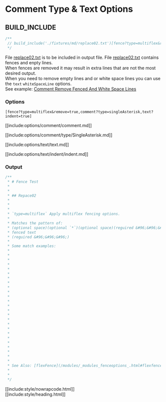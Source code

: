 # Comment Type & Text Options

## BUILD_INCLUDE

<div class="nowrapcode">

```js
/**
 // build_include('./fixtures/md/replace02.txt')[fence?type=multiflex&remove=true,comment?type=singleAsterisk,text?indent=true]
 */
```

</div>

File [replace02.txt](replacements/replace02.txt.html) is to be included in output file.
File [replace02.txt](replacements/replace02.txt.html) contains fences and enpty lines.  
When fences are removed it may result in extra lines that are not the most desired output.  
When you need to remove empty lines and or white space lines you can use the `text` `whiteSpaceLine` options.  
See example: [Comment Remove Fenced And White Space Lines](CommentRemoveFencedAndWhiteSpaceLines.html)

### Options

<div class="nowrapcode">

```text
[fence?type=multiflex&remove=true,comment?type=singleAsterisk,text?indent=true]
```

</div>

[[include:options/comment/comment.md]]

[[include:options/comment/type/SingleAsterisk.md]]

[[include:options/text/text.md]]

[[include:options/text/indent/indent.md]]

### Output

<div class="nowrapcode">

```js
/**
 * # Fence Test
 * 
 * 
 * ## Repace02
 * 
 *   
 * 
 * `type=multiflex` Apply multiflex fencing options.  
 * 
 * Matches the pattern of:  
 * (optional space)(optional `*`)(optional space)(reguired &#96;&#96;&#96;(optional type)
 * fenced text
 * (reguired &#96;&#96;&#96;)
 * 
 * Some match examples:
 * 
 * 
 * 
 * 
 * 
 * 
 * 
 * 
 * 
 * 
 * 
 * 
 * 
 * 
 * 
 * 
 * 
 * 
 * 
 * 
 * 
 * 
 * 
 * 
 * 
 * See Also: [flexFence](/modules/_modules_fenceoptions_.html#flexfence)  
 * 
 *     
 */
```

</div>

[[include:style/nowrapcode.html]]  
[[include:style/heading.html]]